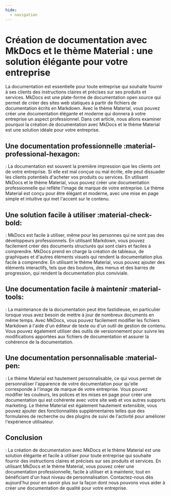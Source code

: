 ```yaml
---
hide:
  - navigation
---
```


# Création de documentation avec MkDocs et le thème Material : une solution élégante pour votre entreprise

La documentation est essentielle pour toute entreprise qui souhaite fournir à ses clients des instructions claires et précises sur ses produits et services. MkDocs est une plate-forme de documentation open source qui permet de créer des sites web statiques à partir de fichiers de documentation écrits en Markdown. Avec le thème Material, vous pouvez créer une documentation élégante et moderne qui donnera à votre entreprise un aspect professionnel. Dans cet article, nous allons examiner pourquoi la création de documentation avec MkDocs et le thème Material est une solution idéale pour votre entreprise.

## Une documentation professionnelle :material-professional-hexagon:

: La documentation est souvent la première impression que les clients ont de votre entreprise. Si elle est mal conçue ou mal écrite, elle peut dissuader les clients potentiels d'acheter vos produits ou services. En utilisant MkDocs et le thème Material, vous pouvez créer une documentation professionnelle qui reflète l'image de marque de votre entreprise. Le thème Material est conçu pour être élégant et moderne, avec une mise en page simple et intuitive qui met l'accent sur le contenu.

## Une solution facile à utiliser :material-check-bold:

: MkDocs est facile à utiliser, même pour les personnes qui ne sont pas des développeurs professionnels. En utilisant Markdown, vous pouvez facilement créer des documents structurés qui sont clairs et faciles à comprendre. MkDocs prend en charge la création de tableaux, de graphiques et d'autres éléments visuels qui rendent la documentation plus facile à comprendre. En utilisant le thème Material, vous pouvez ajouter des éléments interactifs, tels que des boutons, des menus et des barres de progression, qui rendent la documentation plus conviviale.

## Une documentation facile à maintenir :material-tools:

: La maintenance de la documentation peut être fastidieuse, en particulier lorsque vous avez besoin de mettre à jour de nombreux documents en même temps. Avec MkDocs, vous pouvez facilement modifier les fichiers Markdown à l'aide d'un éditeur de texte ou d'un outil de gestion de contenu. Vous pouvez également utiliser des outils de versionnement pour suivre les modifications apportées aux fichiers de documentation et assurer la cohérence de la documentation.

## Une documentation personnalisable :material-pen:

: Le thème Material est hautement personnalisable, ce qui vous permet de personnaliser l'apparence de votre documentation pour qu'elle corresponde à l'image de marque de votre entreprise. Vous pouvez modifier les couleurs, les polices et les mises en page pour créer une documentation qui est cohérente avec votre site web et vos autres supports marketing. Le thème Material est également hautement extensible, vous pouvez ajouter des fonctionnalités supplémentaires telles que des formulaires de recherche ou des plugins de suivi de l'activité pour améliorer l'expérience utilisateur.

## Conclusion

: La création de documentation avec MkDocs et le thème Material est une solution élégante et facile à utiliser pour toute entreprise qui souhaite fournir des instructions claires et précises sur ses produits et services. En utilisant MkDocs et le thème Material, vous pouvez créer une documentation professionnelle, facile à utiliser et à maintenir, tout en bénéficiant d'un haut niveau de personnalisation. Contactez-nous dès aujourd'hui pour en savoir plus sur la façon dont nous pouvons vous aider à créer une documentation de qualité pour votre entreprise.